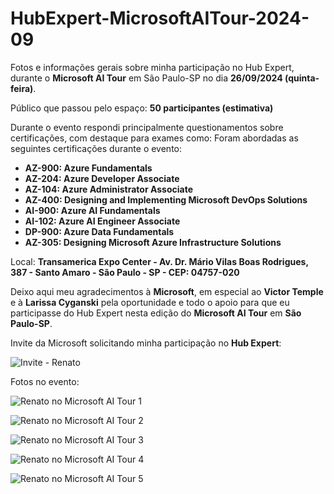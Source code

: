 # HubExpert-MicrosoftAITour-2024-09
Fotos e informações gerais sobre minha participação no Hub Expert, durante o **Microsoft AI Tour** em São Paulo-SP no dia **26/09/2024 (quinta-feira)**.

Público que passou pelo espaço: **50 participantes (estimativa)**

Durante o evento respondi principalmente questionamentos sobre certificações, com destaque para exames como:
Foram abordadas as seguintes certificações durante o evento:
- **AZ-900: Azure Fundamentals**
- **AZ-204: Azure Developer Associate**
- **AZ-104: Azure Administrator Associate**
- **AZ-400: Designing and Implementing Microsoft DevOps Solutions**
- **AI-900: Azure AI Fundamentals**
- **AI-102: Azure AI Engineer Associate**
- **DP-900: Azure Data Fundamentals**
- **AZ-305: Designing Microsoft Azure Infrastructure Solutions**

Local: **Transamerica Expo Center - Av. Dr. Mário Vilas Boas Rodrigues, 387 - Santo Amaro - São Paulo - SP - CEP: 04757-020**

Deixo aqui meu agradecimentos à **Microsoft**, em especial ao **Victor Temple** e à **Larissa Cyganski** pela oportunidade e todo o apoio para que eu participasse do Hub Expert nesta edição do **Microsoft AI Tour** em **São Paulo-SP**.

Invite da Microsoft solicitando minha participação no **Hub Expert**:

![Invite - Renato](img/email-invite-ai-tour-2024-09.png)

Fotos no evento:

![Renato no Microsoft AI Tour 1](img/a-05.jpg)

![Renato no Microsoft AI Tour 2](img/a-04.jpg)

![Renato no Microsoft AI Tour 3](img/a-01.jpg)

![Renato no Microsoft AI Tour 4](img/a-02.jpg)

![Renato no Microsoft AI Tour 5](img/a-03.jpg)